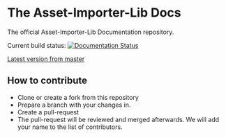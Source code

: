 # The Asset-Importer-Lib Docs
The official Asset-Importer-Lib Documentation repository. 

Current build status: [![Documentation Status](https://readthedocs.org/projects/assimp-docs/badge/?version=latest)](https://assimp-docs.readthedocs.io/en/latest/?badge=latest)

[Latest version from master](https://assimp-docs.readthedocs.io/en/latest/)

## How to contribute
- Clone or create a fork from this repository 
- Prepare a branch with your changes in.
- Create a pull-request
- The pull-request will be reviewed and merged afterwards. We will add your name to the list of contributors.

